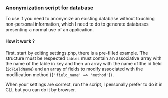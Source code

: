 ### Anonymization script for database

To use if you need to anonymize an existing database without touching non-personal information, which I need to do to generate databases presenting a normal use of an application.

#### How it work ?

First, start by editing settings.php, there is a pre-filled example. The structure must be respected ``tables`` must contain an associative array with the name of the table in key and then an array with the name of the id field (``idFieldName``) and an array of fields to modify associated with the modification method (``['field_name' => 'method']``).

When your settings are correct, run the script, I personally prefer to do it in CLI, but you can do it by browser.
